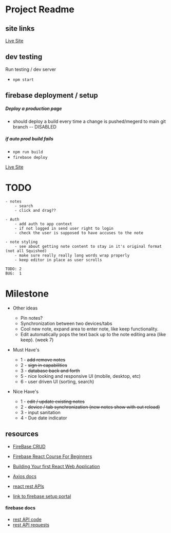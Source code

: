 # Project Readme

## site links
[Live Site](https://noted-eeafd.web.app)

## dev testing
Run testing  / dev server
- `npm start`

## firebase deployment / setup

##### Deploy a production page
- should deploy a build every time a change is pushed/megerd to main git branch -- DISABLED

##### if auto prod build fails
- `npm run build`
- `firebase deploy`

[Live Site](https://noted-eeafd.web.app)

# TODO
```
- notes
    - search
    - click and drag??

- Auth
    - add auth to app context
    - if not logged in send user right to login
    - check the user is supposed to have accuses to the note

- note styling
    - see about getting note content to stay in it's original format (not all Squished)
    - make sure really really long words wrap properly
    - keep editor in place as user scrolls

TODO: 2
BUG:  1

```

# Milestone
- Other ideas
    - Pin notes?
    - Synchronization between two devices/tabs
    - Cool new note, expand area to enter note, like keep functionality.
    - Edit automatically pops the text back up to the note editing area (like keep). (week 7)

- Must Have's
    - 1 - ~~add remove notes~~
    - 2 - ~~sign in capabilities~~
    - 3 - ~~database back and forth~~
    - 5 - nice looking and responsive UI (mobile, desktop, etc)
    - 6 - user driven UI (sorting, search)

- Nice Have's
    - 1 - ~~edit / update existing notes~~
    - 2 - ~~device / tab synchronization (new notes show with out reload)~~
    - 3 - input sanitation
    - 4 - Due date indicator

## resources
- [FireBase CRUD](https://www.youtube.com/watch?v=2hR-uWjBAgw)

- [Firebase React Course For Beginners](https://www.youtube.com/watch?v=2hR-uWjBAgw)
- [Building Your first React Web Application](https://www.youtube.com/watch?v=NzpbupWoIV4)
- [Axios docs](https://axios-http.com/docs/api_intro)
- [react rest APIs](https://www.freecodecamp.org/news/how-work-with-restful-apis-in-react-simplified-steps-and-practical-examples/#heading-31-the-fetch-api)

- [link to firebase setup portal](https://www.freecodecamp.org/news/how-to-deploy-a-react-app-with-firebase/)

#### firebase docs
- [rest API code](https://firebase.google.com/docs/firestore/use-rest-api#making_rest_calls)
- [rest API requests](https://firebase.google.com/docs/firestore/reference/rest/)

